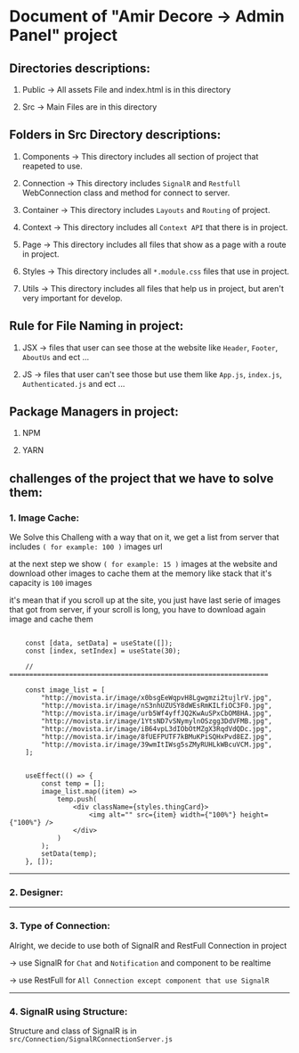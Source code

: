 # Document of "Amir Decore -> Admin Panel" project

## Directories descriptions:

1. Public -> All assets File and index.html is in this directory

2. Src -> Main Files are in this directory

## Folders in Src Directory descriptions:

1. Components -> This directory includes all section of project that reapeted to use.

2. Connection -> This directory includes `SignalR` and `Restfull` WebConnection class and method for connect to server.

3. Container -> This directory includes `Layouts` and `Routing` of project.

4. Context -> This directory includes all `Context API` that there is in project.

5. Page -> This directory includes all files that show as a page with a route in project.

6. Styles -> This directory includes all `*.module.css` files that use in project.

7. Utils -> This directory includes all files that help us in project, but aren't very important for develop.

## Rule for File Naming in project:

1. JSX -> files that user can see those at the website like `Header`, `Footer`, `AboutUs` and ect ...

2. JS -> files that user can't see those but use them like `App.js`, `index.js`, `Authenticated.js` and ect ...

## Package Managers in project:

1. NPM

2. YARN

## challenges of the project that we have to solve them:

### 1. Image Cache:

We Solve this Challeng with a way that on it, we get a list from server that includes `( for example: 100 )` images url

at the next step we show `( for example: 15 )` images at the website and download other images to cache them at the memory
like stack that it's capacity is `100` images

it's mean that if you scroll up at the site, you just have last serie of images that got from server,
if your scroll is long, you have to download again image and cache them

```react

    const [data, setData] = useState([]);
    const [index, setIndex] = useState(30);

    // =================================================================

    const image_list = [
        "http://movista.ir/image/x0bsgEeWqpvH8Lgwgmzi2tujlrV.jpg",
        "http://movista.ir/image/nS3nhUZUSY8dWEsRmKILfiOC3F0.jpg",
        "http://movista.ir/image/urb5Wf4yffJQ2KwAuSPxCbOM8HA.jpg",
        "http://movista.ir/image/1YtsND7vSNymylnOSzgg3DdVFMB.jpg",
        "http://movista.ir/image/iB64vpL3dIObOtMZgX3RqdVdQDc.jpg",
        "http://movista.ir/image/8fUEFPUTF7kBMuKPiSQHxPvd8EZ.jpg",
        "http://movista.ir/image/39wmItIWsg5sZMyRUHLkWBcuVCM.jpg",
    ];


    useEffect(() => {
        const temp = [];
        image_list.map((item) =>
            temp.push(
                <div className={styles.thingCard}>
                    <img alt="" src={item} width={"100%"} height={"100%"} />
                </div>
            )
        );
        setData(temp);
    }, []);

```

---

### 2. Designer:

---

### 3. Type of Connection:

Alright, we decide to use both of SignalR and RestFull Connection in project

-> use SignalR for `Chat` and `Notification` and component to be realtime

-> use RestFull for `All Connection except component that use SignalR`

---

### 4. SignalR using Structure:

Structure and class of SignalR is in `src/Connection/SignalRConnectionServer.js`

